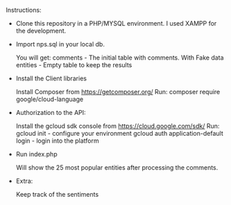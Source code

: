Instructions:

- Clone this repository in a PHP/MYSQL environment. I used XAMPP for the development.

- Import nps.sql in your local db.
	
	You will get:
		comments - The initial table with comments. With Fake data
		entities - Empty table to keep the results

- Install the Client libraries

	Install Composer from https://getcomposer.org/
	Run: 
		composer require google/cloud-language

- Authorization to the API:

	Install the gcloud sdk console from https://cloud.google.com/sdk/
	Run:
		gcloud init - configure your environment
		gcloud auth application-default login - login into the platform

- Run index.php

	Will show the 25 most popular entities after processing the comments.


- Extra:

	Keep track of the sentiments